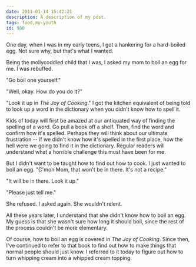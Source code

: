 ```yaml
---
date: 2011-01-14 15:42:21
description: A description of my post.
tags: food,my-youth
id: 980
---
```

One day, when I was in my early teens, I got a hankering for a hard-boiled egg.  Not sure why, but that's what I wanted.

Being the mollycoddled child that I was, I asked my mom to boil an egg for me.  I was rebuffed.

"Go boil one yourself."

"Well, okay.  How do you do it?"
<!--more-->
"Look it up in <i>The Joy of Cooking</i>."  I got the kitchen equivalent of being told to look up a word in the dictionary when you didn't know how to spell it.

Kids of today will first be amazed at our antiquated way of finding the spelling of a word.  Go pull a book off a shelf.  Then, find the word and confirm how it's spelled.  Perhaps they will think about our ultimate frustration -- if we didn't know how it's spelled in the first place, how the hell were we going to find it in the dictionary.  Regular readers will understand what a horrible challenge this must have been for me.

But I didn't want to be taught how to find out how to cook.  I just wanted to boil an egg.  "C'mon Mom, that won't be in there.  It's not a recipe."

"It will be in there.  Look it up."

"Please just tell me."

She refused.  I asked again.  She wouldn't relent.

All these years later, I understand that she didn't know how to boil an egg.  My guess is that she wasn't sure how long it should boil, since the rest of the process couldn't be more elementary.

Of course, how to boil an egg is covered in <i>The Joy of Cooking</i>.  Since then, I've continued to refer to that book to find out how to make things that normal people should just know.  I referred to it today to figure out how to turn whipping cream into a whipped cream topping.